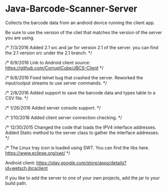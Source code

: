 # Java-Barcode-Scanner-Server

Collects the barcode data from an android device running the client app.

Be sure to use the version of the cliet that matches the version of the server you are using.

/* 7/3/2016 Added 2.1 src and jar for version 2.1 of the server.
you can find the 2.1 version src under the 2.1 branch. */

/* 6/9/2016 Link to Android client source: https://github.com/CorruptCube/JBCS-Client */

/* 6/8/2016 Fixed telnet bug that crashed the server.
Reworked the input/output streams to use server commands. */

/* 2/8/2016 Added support to save the barcode data and types table to a CSV file. */

/* 1/26/2016 Added server console support. */

/* 1/10/2016 Added client server connection checking. */

/* 12/30/2015 Changed the code that loads the IPV4 interface addresses. Added Static method to the server class to gather the interface addresses. */

/* The Linux tray icon is loaded using SWT. You can find the libs here. https://www.eclipse.org/swt/ */

Android client: https://play.google.com/store/apps/details?id=wetsch.jbcsclient

If you like to add the server to one of your own projects, add the jar to your build path.
